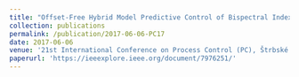 ```yaml
---
title: "Offset-Free Hybrid Model Predictive Control of Bispectral Index in Anesthesia"
collection: publications
permalink: /publication/2017-06-06-PC17
date: 2017-06-06
venue: '21st International Conference on Process Control (PC), Štrbské Pleso, Slovakia'
paperurl: 'https://ieeexplore.ieee.org/document/7976251/'
---
```

